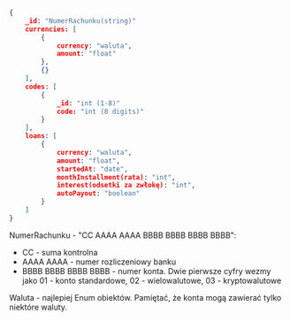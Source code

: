 ```json
{
	_id: "NumerRachunku(string)"
	currencies: [
		{
			currency: "waluta",
			amount: "float"
		},
		{}
	],
	codes: [
		{
			_id: "int (1-8)"
			code: "int (8 digits)"
		}
	],
	loans: [
		{
			currency: "waluta",
			amount: "float",
			startedAt: "date",
			monthInstallment(rata): "int",
			interest(odsetki za zwłokę): "int",
			autoPayout: "boolean"
		}
	] 
}
```
NumerRachunku - "CC AAAA AAAA BBBB BBBB BBBB BBBB":
*	CC - suma kontrolna
*	AAAA AAAA - numer rozliczeniowy banku
*	BBBB BBBB BBBB BBBB - numer konta. Dwie pierwsze cyfry wezmy jako 01 - konto standardowe, 02 - wielowalutowe, 03 - kryptowalutowe

Waluta - najlepiej Enum obiektów. Pamiętać, że konta mogą zawierać tylko niektóre waluty.